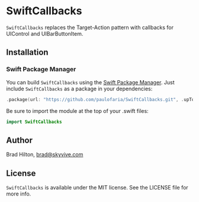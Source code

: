 # SwiftCallbacks

`SwiftCallbacks` replaces the Target-Action pattern with callbacks for UIControl and UIBarButtonItem.

## Installation

### Swift Package Manager
You can build `SwiftCallbacks` using the [Swift Package Manager](https://github.com/apple/swift-package-manager). Just include `SwiftCallbacks` as a package in your dependencies:

```swift
.package(url: "https://github.com/paulofaria/SwiftCallbacks.git", .upToNextMajor(from: "6.0.0")),
```

Be sure to import the module at the top of your .swift files:
```swift
import SwiftCallbacks
```

## Author

Brad Hilton, brad@skyvive.com

## License

`SwiftCallbacks` is available under the MIT license. See the LICENSE file for more info.
